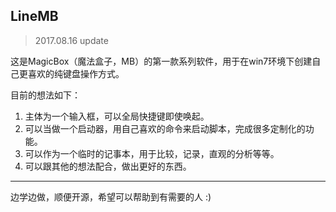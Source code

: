 ## LineMB

> 2017.08.16 update

这是MagicBox（魔法盒子，MB）的第一款系列软件，用于在win7环境下创建自己更喜欢的纯键盘操作方式。

目前的想法如下：

1. 主体为一个输入框，可以全局快捷键即使唤起。
2. 可以当做一个启动器，用自己喜欢的命令来启动脚本，完成很多定制化的功能。
3. 可以作为一个临时的记事本，用于比较，记录，直观的分析等等。
4. 可以跟其他的想法配合，做出更好的东西。

---

边学边做，顺便开源，希望可以帮助到有需要的人 :)



